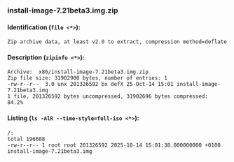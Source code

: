 ### install-image-7.21beta3.img.zip
#### Identification (`file <*>`):
```
Zip archive data, at least v2.0 to extract, compression method=deflate
```
#### Description (`zipinfo <*>`):
```
Archive:  x86/install-image-7.21beta3.img.zip
Zip file size: 31902900 bytes, number of entries: 1
-rw-r--r--  3.0 unx 201326592 bx defX 25-Oct-14 15:01 install-image-7.21beta3.img
1 file, 201326592 bytes uncompressed, 31902696 bytes compressed:  84.2%
```
#### Listing (`ls -AlR --time-style=full-iso <*>`):
```
/:
total 196608
-rw-r--r-- 1 root root 201326592 2025-10-14 15:01:38.000000000 +0100 install-image-7.21beta3.img
```

